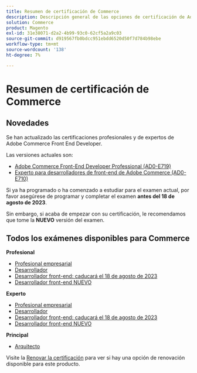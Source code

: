 ```yaml
---
title: Resumen de certificación de Commerce
description: Descripción general de las opciones de certificación de Adobe Commerce
solution: Commerce
product: Magento
exl-id: 31e38071-d2a2-4b99-93c0-62cf5a2a9c03
source-git-commit: d919567fb0bdcc951ebdd6520d50f7d784b98ebe
workflow-type: tm+mt
source-wordcount: '138'
ht-degree: 7%

---
```


# Resumen de certificación de Commerce

## Novedades

Se han actualizado las certificaciones profesionales y de expertos de Adobe Commerce Front End Developer.

Las versiones actuales son:

* [Adobe Commerce Front-End Developer Professional (AD0-E719)](/help/certifications/ac/ac-p-fedeveloper.md)
* [Experto para desarrolladores de front-end de Adobe Commerce (AD0-E710)](/help/certifications/ac/ac-e-fedeveloper.md)

Si ya ha programado o ha comenzado a estudiar para el examen actual, por favor asegúrese de programar y completar el examen **antes del 18 de agosto de 2023**.

Sin embargo, si acaba de empezar con su certificación, le recomendamos que tome la **NUEVO** versión del examen.

## Todos los exámenes disponibles para Commerce

**Profesional**

* [Profesional empresarial](/help/certifications/ac/ac-p-business.md) <!--AD0-E712-->
* [Desarrollador](/help/certifications/ac/ac-p-developer.md) <!--AD0-E717-->
* [Desarrollador front-end: caducará el 18 de agosto de 2023](/help/certifications/ac/ac-p-fedeveloper.md) <!--AD0-E719-->
* [Desarrollador front-end NUEVO](/help/certifications/ac/ac-p-fedeveloper0623.md)

**Experto**

* [Profesional empresarial](/help/certifications/ac/ac-e-business.md) <!--AD0-E708-->
* [Desarrollador](/help/certifications/ac/ac-e-developer.md) <!--AD0-E716-->
* [Desarrollador front-end: caducará el 18 de agosto de 2023](/help/certifications/ac/ac-e-fedeveloper.md) <!--AD0-E710-->
* [Desarrollador front-end NUEVO](/help/certifications/ac/ac-e-fedeveloper0623.md)

**Principal**

* [Arquitecto](/help/certifications/ac/ac-m-architect.md) <!--AD0-E718-->

Visite la [Renovar la certificación](/help/certifications/renew.md) para ver si hay una opción de renovación disponible para este producto.
